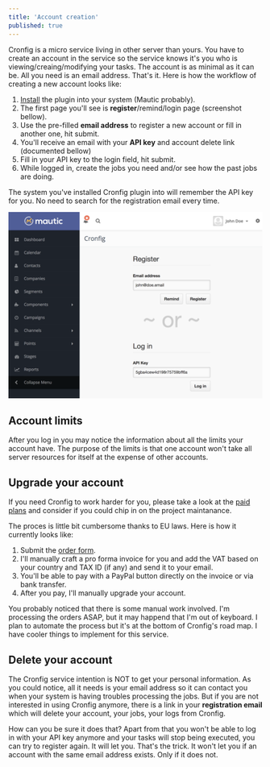 ```yaml
---
title: 'Account creation'
published: true
---
```


Cronfig is a micro service living in other server than yours. You have to create an account in the service so the service knows it's you who is viewing/creaing/modifying your tasks. The account is as minimal as it can be. All you need is an email address. That's it. Here is how the workflow of creating a new account looks like:

1. [Install](/basics/installation) the plugin into your system (Mautic probably).
2. The first page you'll see is **register**/remind/login page (screenshot bellow).
3. Use the pre-filled **email address** to register a new account or fill in another one, hit submit.
4. You'll receive an email with your **API key** and account delete link (documented bellow)
5. Fill in your API key to the login field, hit submit.
6. While logged in, create the jobs you need and/or see how the past jobs are doing.

The system you've installed Cronfig plugin into will remember the API key for you. No need to search for the registration email every time.

![](Cronfig-register.png)

## Account limits

After you log in you may notice the information about all the limits your account have. The purpose of the limits is that one account won't take all server resources for itself at the expense of other accounts. 

## Upgrade your account

If you need Cronfig to work harder for you, please take a look at the [paid plans](https://cronfig.io) and consider if you could chip in on the project maintanance.

The proces is little bit cumbersome thanks to EU laws. Here is how it currently looks like:

1. Submit the [order form](https://cronfig.io/order.html).
2. I'll manually craft a pro forma invoice for you and add the VAT based on your country and TAX ID (if any) and send it to your email.
3. You'll be able to pay with a PayPal button directly on the invoice or via bank transfer.
4. After you pay, I'll manually upgrade your account.

You probably noticed that there is some manual work involved. I'm processing the orders ASAP, but it may happend that I'm out of keyboard. I plan to automate the process but it's at the bottom of Cronfig's road map. I have cooler things to implement for this service.

## Delete your account

The Cronfig service intention is NOT to get your personal information. As you could notice, all it needs is your email address so it can contact you when your system is having troubles processing the jobs. But if you are not interested in using Cronfig anymore, there is a link in your **registration email** which will delete your account, your jobs, your logs from Cronfig.

How can you be sure it does that? Apart from that you won't be able to log in with your API key anymore and your tasks will stop being executed, you can try to register again. It will let you. That's the trick. It won't let you if an account with the same email address exists. Only if it does not.
